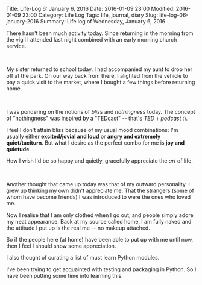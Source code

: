 Title: Life-Log 6: January 6, 2016
Date: 2016-01-09 23:00
Modified: 2016-01-09 23:00
Category: Life Log
Tags: life, journal, diary
Slug: life-log-06-january-2016
Summary: Life log of Wednesday, January 6, 2016




There hasn't  been much activity today. Since returning in the morning from the vigil I attended last night combined with an early morning church service.

<br />

My sister returned to school today. I had accompanied my aunt to drop her off at the park. On our way back from there, I alighted from the vehicle to pay a quick visit to the market, where I bought a few things before returning home.

<br />

I was pondering on the notions of _bliss_ and _nothingness_ today. The concept of "nothingness" was inspired by a "TEDcast"  -- that's _TED_ + _podcast_ :).

I feel I don't attain bliss because of my usual mood combinations: I'm usually either __excited/jovial and loud__ or __angry and extremely quiet/taciturn__. But what I desire as the perfect combo for me is __joy and quietude__.

How I wish I'd be so happy and quietly, gracefully appreciate the _art_ of life.

<br />

Another thought that came up today was that of my outward personality. I grew up thinking my own didn't appreciate me. That the strangers (some of whom have become friends) I was introduced to were the ones who loved me.

Now I realise that I am only clothed when I go out, and people simply adore my neat appearance. Back at my source called home, I am fully naked and the attitude I put up is the real me -- no makeup attached.

So if the people here (at home) have been able to put up with me until now, then I feel I should show some appreciation.


I also thought of curating a list of must learn Python modules.

I've been trying to get acquainted with testing and packaging in Python. So I have been putting some time into learning this.
